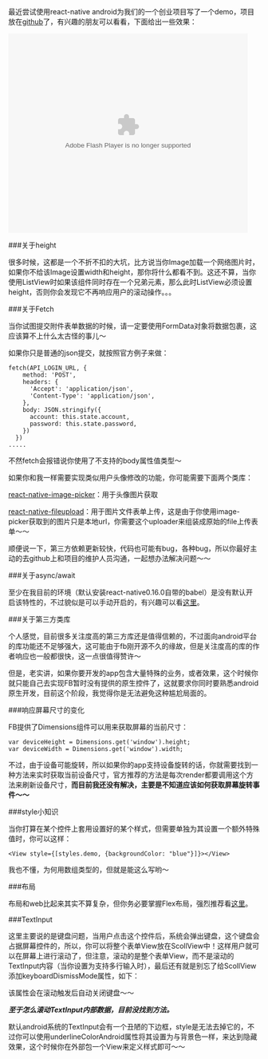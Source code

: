 最近尝试使用react-native android为我们的一个创业项目写了一个demo，项目放在[github](https://github.com/kazaff/ZhuiYuanDemo)了，有兴趣的朋友可以看看，下面给出一些效果：

<embed src="http://player.youku.com/player.php/sid/XMTQxOTg2Nzk2MA==/v.swf" allowFullScreen="true" quality="high" width="480" height="400" align="middle" allowScriptAccess="always" type="application/x-shockwave-flash"></embed>


###关于height
	
很多时候，这都是一个不折不扣的大坑，比方说当你Image加载一个网络图片时，如果你不给该Image设置width和height，那你将什么都看不到。这还不算，当你使用ListView时如果该组件同时存在一个兄弟元素，那么此时ListView必须设置height，否则你会发现它不再响应用户的滚动操作。。。

###关于Fetch

当你试图提交附件表单数据的时候，请一定要使用FormData对象将数据包裹，这应该算不上什么太古怪的事儿～

如果你只是普通的json提交，就按照官方例子来做：

	fetch(API_LOGIN_URL, {
        method: 'POST',
        headers: {
          'Accept': 'application/json',
          'Content-Type': 'application/json',
        },
        body: JSON.stringify({
          account: this.state.account,
          password: this.state.password,
        })
      })
    .....

不然fetch会报错说你使用了不支持的body属性值类型～

如果你和我一样需要实现类似用户头像修改的功能，你可能需要下面两个类库：

[react-native-image-picker](https://github.com/marcshilling/react-native-image-picker)：用于头像图片获取

[react-native-fileupload](https://github.com/PhilippKrone/react-native-fileupload)：用于图片文件表单上传，这是由于你使用image-picker获取到的图片只是本地url，你需要这个uploader来组装成原始的file上传表单～～

顺便说一下，第三方依赖更新较快，代码也可能有bug，各种bug，所以你最好主动的去github上和项目的维护人员沟通，一起想办法解决问题～～


###关于async/await

至少在我目前的环境（默认安装react-native0.16.0自带的babel）是没有默认开启该特性的，不过貌似是可以手动开启的，有兴趣可以看[这里](https://medium.com/the-exponent-log/react-native-meets-async-functions-3e6f81111173#.ekvqrsala)。

###关于第三方类库

个人感觉，目前很多关注度高的第三方库还是值得信赖的，不过面向android平台的库功能还不足够强大，这可能由于fb刚开源不久的缘故，但是关注度高的库的作者响应也一般都很快，这一点很值得赞许～

但是，老实讲，如果你要开发的app包含大量特殊的业务，或者效果，这个时候你就只能自己去实现FB暂时没有提供的原生控件了，这就要求你同时要熟悉android原生开发，目前这个阶段，我觉得你是无法避免这种尴尬局面的。

###响应屏幕尺寸的变化

FB提供了Dimensions组件可以用来获取屏幕的当前尺寸：

	var deviceHeight = Dimensions.get('window').height;
	var deviceWidth = Dimensions.get('window').width;
	
不过，由于设备可能旋转，所以如果你的app支持设备旋转的话，你就需要找到一种方法来实时获取当前设备尺寸，官方推荐的方法是每次render都要调用这个方法来刷新设备尺寸，**而目前我还没有解决，主要是不知道应该如何获取屏幕旋转事件～～**

###style小知识

当你打算在某个控件上套用设置好的某个样式，但需要单独为其设置一个额外特殊值时，你可以这样：

	<View style={[styles.demo, {backgroundColor: "blue"}]}></View>

我也不懂，为何用数组类型的，但就是能这么写哟～

###布局

布局和web比起来其实不算复杂，但你务必要掌握Flex布局，强烈推荐看[这里](http://www.ruanyifeng.com/blog/2015/07/flex-grammar.html#show-last-Point)。

###TextInput

这里主要说的是键盘问题，当用户点击这个控件后，系统会弹出键盘，这个键盘会占据屏幕控件的，所以，你可以将整个表单View放在ScollView中！这样用户就可以在屏幕上进行滚动了，但注意，滚动的是整个表单View，而不是滚动的TextInput内容（当你设置为支持多行输入时），最后还有就是别忘了给ScollView添加keyboardDismissMode属性，如下：
	<ScrollView keyboardDismissMode="on-drag">

该属性会在滚动触发后自动关闭键盘～～

***至于怎么滚动TextInput内部数据，目前没找到方法。***

默认android系统的TextInput会有一个丑陋的下边框，style是无法去掉它的，不过你可以使用underlineColorAndroid属性将其设置为与背景色一样，来达到隐藏效果，这个时候你在外部包一个View来定义样式即可～～




